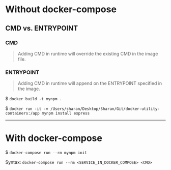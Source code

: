 # Without docker-compose

## CMD vs. ENTRYPOINT

### CMD

> Adding CMD in runtime will override the existing CMD in the image file.

### ENTRYPOINT

> Adding CMD in runtime will append on the ENTRYPOINT specified in the image.

$ `docker build -t mynpm .`

$ `docker run -it -v /Users/sharan/Desktop/Sharan/Git/docker-utility-containers:/app mynpm install express`

---

# With docker-compose

$ `docker-compose run --rm mynpm init`

Syntax: `docker-compose run --rm <SERVICE_IN_DOCKER_COMPOSE> <CMD>`
